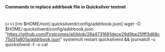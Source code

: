 #
**Commands to replace addrbook file in Quicksilver testnet**
#


(<<systemctl stop quicksilverd>>)
[rm $HOME/root/.quicksilverd/config/addrbook.json]
wget -O $HOME/.quicksilverd/config/addrbook.json "https://github.com/Firstcomes/all/blob/26a4731681dece29d9be25fff3d68c75d31a801a/addrbook.json"
systemctl restart quicksilverd && journalctl -u quicksilverd -f -o cat
